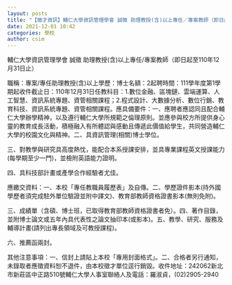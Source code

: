 ```yaml
---
layout: posts
title: "【徵才資訊】輔仁大學資訊管理學會 誠徵 助理教授(含)以上專任／專案教師（即日起至110年12月31日止）"
date: 2021-12-01 10:42
categories: 學校
author: csim
---
```


輔仁大學資訊管理學會 誠徵 助理教授(含)以上專任/專案教師（即日起至110年12月31日止）

職稱：專案/專任助理教授(含)以上學歷：博士名額：2起聘時間：111學年度第1學期起收件截止日：110年12月31日任教科目：1.數位金融、區塊鏈、雲端運算、人工智慧、資訊系統專題、資管相關課程；2.程式設計、大數據分析、數位行銷、教育科技、資訊系統專題、資管相關課程。應具備要件：一、應聘者應認同且配合輔仁大學辦學精神，以及遵行輔仁大學所規範之倫理原則。並應參與校方所提供身心靈的教育成長活動，積極融入有所體認與感動且傳遞此價值給學生，共同營造輔仁大學的校園文化與精神。二、具資訊管理(相關)博士學位。

三、對教學與研究具高度熱忱，能配合本系授課安排，並具專業課程英文授課能力(每學期至少一門)，並檢附英語能力證明。

四、具科技部計畫或產學合作經驗者尤佳。 

應繳交資料：一、本校「專任教職員履歷表」及自傳。二、學歷證件影本(持外國學歷者須完成駐外單位驗證並附中譯文)、教育部教師資格證書影本(無則免附)。

三、成績單（含碩、博士班，已取得教育部教師資格證書者免）。四、著作目錄，並附博士論文或五年內具代表性之論文抽印本(或影本)。五、教學、研究、服務及輔導計畫(請列出專長領域及可教授課程)。

六、推薦函兩封。 

其他注意事項：一、信封上請貼上本校「專用封面格式」。二、合格者另行通知，未錄取者應徵資料恕不退件，由本校徵才單位逕行銷毀。收件地址：242062新北市新莊區中正路510號輔仁大學人事室聯絡人及電話：羅淑貞，(02)2905-2940
